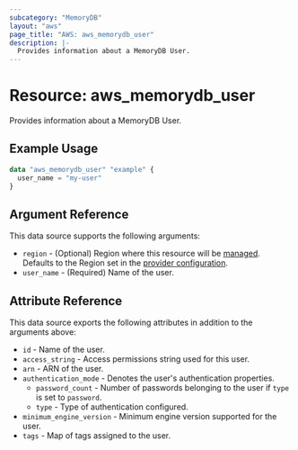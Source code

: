 ```yaml
---
subcategory: "MemoryDB"
layout: "aws"
page_title: "AWS: aws_memorydb_user"
description: |-
  Provides information about a MemoryDB User.
---
```


# Resource: aws_memorydb_user

Provides information about a MemoryDB User.

## Example Usage

```terraform
data "aws_memorydb_user" "example" {
  user_name = "my-user"
}
```

## Argument Reference

This data source supports the following arguments:

* `region` - (Optional) Region where this resource will be [managed](https://docs.aws.amazon.com/general/latest/gr/rande.html#regional-endpoints). Defaults to the Region set in the [provider configuration](https://registry.terraform.io/providers/hashicorp/aws/latest/docs#aws-configuration-reference).
* `user_name` - (Required) Name of the user.

## Attribute Reference

This data source exports the following attributes in addition to the arguments above:

* `id` - Name of the user.
* `access_string` - Access permissions string used for this user.
* `arn` - ARN of the user.
* `authentication_mode` - Denotes the user's authentication properties.
    * `password_count` - Number of passwords belonging to the user if `type` is set to `password`.
    * `type` - Type of authentication configured.
* `minimum_engine_version` - Minimum engine version supported for the user.
* `tags` - Map of tags assigned to the user.
